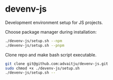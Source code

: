 # devenv-js
Development environment setup for JS projects.

Choose package manager during installation:
```sh
./devenv-js/setup.sh --npm
./devenv-js/setup.sh --pnpm
```

Clone repo and make bash script executable.
```sh
git clone git@github.com:advaitju/devenv-js.git
sudo chmod +x ./devenv-js/setup.sh
./devenv-js/setup.sh --
```
